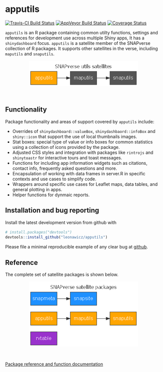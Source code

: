 
<!-- README.md is generated from README.Rmd. Please edit that file -->
apputils
========

[![Travis-CI Build Status](https://travis-ci.org/leonawicz/apputils.svg?branch=master)](https://travis-ci.org/leonawicz/rapputils) [![AppVeyor Build Status](https://ci.appveyor.com/api/projects/status/github/leonawicz/apputils?branch=master&svg=true)](https://ci.appveyor.com/project/leonawicz/apputils) [![Coverage Status](https://img.shields.io/codecov/c/github/leonawicz/apputils/master.svg)](https://codecov.io/github/leonawicz/apputils?branch=master)

`apputils` is an R package containing common utilty functions, settings and references for development use across multiple Shiny apps, It has a `shinydashboard` focus. `apputils` is a satellite member of the SNAPverse collection of R packages. It supports other satellites in the verse, including `maputils` and `snaputils`.

<p style="text-align:center;">
<img src="man/figures/sv_satellites_utils_app.png">
</p>
<br>

Functionality
-------------

Package functionality and areas of support covered by `apputils` include:

-   Overrides of `shinydashboard::valueBox`, `shinydashbaord::infoBox` and `shiny::icon` that support the use of local thumbnails images.
-   Stat boxes: special type of value or info boxes for common statistics using a collection of icons provided by the package.
-   Adjusted CSS styles and integration with packages like `rintrojs` and `shinytoastr` for interactive tours and toast messages.
-   Functions for including app information widgets such as citations, contact info, frequently asked questions and more.
-   Encapsulation of working with data frames in server.R in specific contexts and use cases to simplify code.
-   Wrappers around specific use cases for Leaflet maps, data tables, and general plotting in apps.
-   Helper functions for dynmaic reports.

Installation and bug reporting
------------------------------

Install the latest development version from github with

``` r
# install.packages("devtools")
devtools::install_github("leonawicz/apputils")
```

Please file a minimal reproducible example of any clear bug at [github](https://github.com/leonawicz/apputils/issues).

Reference
---------

The complete set of satellite packages is shown below.

<p style="text-align:center;">
<img src="man/figures/sv_satellites_all.png">
</p>
<br>

[Package reference and function documentation](https://leonawicz.github.io/apputils/)
